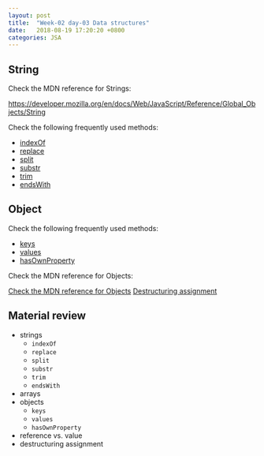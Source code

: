 ```yaml
---
layout: post
title:  "Week-02 day-03 Data structures"
date:   2018-08-19 17:20:20 +0800
categories: JSA
---
```


## String

Check the MDN reference for Strings:

https://developer.mozilla.org/en/docs/Web/JavaScript/Reference/Global_Objects/String

Check the following frequently used methods:

 - [indexOf](https://developer.mozilla.org/en-US/docs/Web/JavaScript/Reference/Global_Objects/String/indexOf)
 - [replace](https://developer.mozilla.org/en-US/docs/Web/JavaScript/Reference/Global_Objects/String/replace)
 - [split](https://developer.mozilla.org/en-US/docs/Web/JavaScript/Reference/Global_Objects/String/split)
 - [substr](https://developer.mozilla.org/en-US/docs/Web/JavaScript/Reference/Global_Objects/String/substr)
 - [trim](https://developer.mozilla.org/en-US/docs/Web/JavaScript/Reference/Global_Objects/String/Trim)
 - [endsWith](https://developer.mozilla.org/en-US/docs/Web/JavaScript/Reference/Global_Objects/String/endsWith)
 
## Object

Check the following frequently used methods:

 - [keys](https://developer.mozilla.org/en-US/docs/Web/JavaScript/Reference/Global_Objects/Object/keys)
 - [values](https://developer.mozilla.org/en-US/docs/Web/JavaScript/Reference/Global_Objects/Object/values)
 - [hasOwnProperty](https://developer.mozilla.org/en-US/docs/Web/JavaScript/Reference/Global_Objects/Object/hasOwnProperty)



Check the MDN reference for Objects:

[Check the MDN reference for Objects](https://developer.mozilla.org/en/docs/Web/JavaScript/Reference/Global_Objects/object)
[Destructuring assignment](https://developer.mozilla.org/en-US/docs/Web/JavaScript/Reference/Operators/Destructuring_assignment)

## Material review

 - strings
    - `indexOf`
    - `replace`
    - `split`
    - `substr`
    - `trim`
    - `endsWith`
 - arrays
 - objects
    - `keys`
    - `values`
    - `hasOwnProperty`
 - reference vs. value
 - destructuring assignment